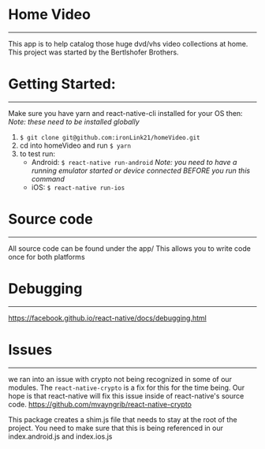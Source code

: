 # Home Video
-----------------------
This app is to help catalog those huge dvd/vhs video collections at home.
This project was started by the Bertlshofer Brothers.

# Getting Started:
-----------------------
Make sure you have yarn and react-native-cli installed for your OS then:
*Note: these need to be installed globally*

1. `$ git clone git@github.com:ironLink21/homeVideo.git`
2. cd into homeVideo and run `$ yarn`
3. to test run:
    - Android: `$ react-native run-android` *Note: you need to have a running emulator started or device connected BEFORE you run this command*
    - iOS: `$ react-native run-ios`

# Source code
-----------------------
All source code can be found under the app/
This allows you to write code once for both platforms

# Debugging
-----------------------
https://facebook.github.io/react-native/docs/debugging.html

# Issues
-----------------------
we ran into an issue with crypto not being recognized in some of our modules.  The `react-native-crypto` is a fix for this for the time being.
Our hope is that react-native will fix this issue inside of react-native's source code. https://github.com/mvayngrib/react-native-crypto

This package creates a shim.js file that needs to stay at the root of the project.  You need to make sure that this is being referenced in our
index.android.js and index.ios.js